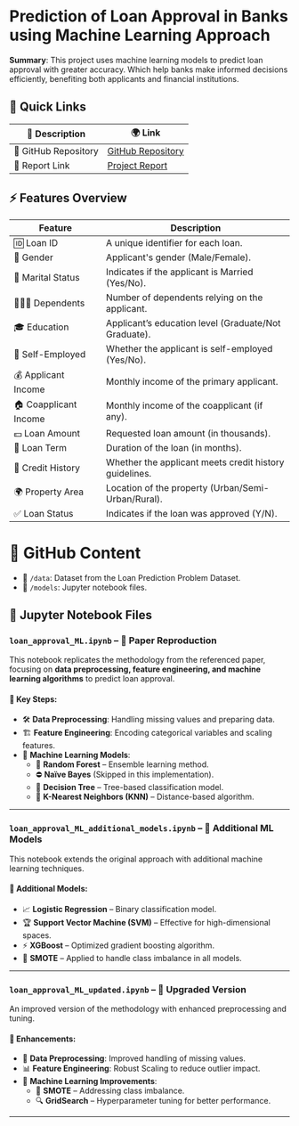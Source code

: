 # Prediction of Loan Approval in Banks using Machine Learning Approach

**Summary**: This project uses machine learning models to predict loan approval with greater accuracy. Which help banks make informed decisions efficiently, benefiting both applicants and financial institutions.

## 🔗 Quick Links

| 📄 Description    | 🌍 Link                                                                                                                       |
| ----------------- | ---------------------------------------------------------------------------------------------------------------------------- |
| 📂 GitHub Repository | [GitHub Repository](https://github.com/mjteran/loan_approval_ML.git)                                                     |
| 📜 Report Link       | [Project Report]( )                                                                                                       |

## ⚡ Features Overview

| Feature                 | Description                                                                 |
|-------------------------|---------------------------------------------------------------------------|
| 🆔 Loan ID             | A unique identifier for each loan.                                        |
| 🚻 Gender              | Applicant's gender (Male/Female).                                        |
| 💍 Marital Status      | Indicates if the applicant is Married (Yes/No).                         |
| 👨‍👩‍👧 Dependents       | Number of dependents relying on the applicant.                        |
| 🎓 Education           | Applicant’s education level (Graduate/Not Graduate).                   |
| 💼 Self-Employed       | Whether the applicant is self-employed (Yes/No).                        |
| 💰 Applicant Income    | Monthly income of the primary applicant.                                 |
| 🏠 Coapplicant Income | Monthly income of the coapplicant (if any).                             |
| 💵 Loan Amount        | Requested loan amount (in thousands).                                   |
| 📆 Loan Term          | Duration of the loan (in months).                                       |
| 🏦 Credit History     | Whether the applicant meets credit history guidelines.                 |
| 🌍 Property Area      | Location of the property (Urban/Semi-Urban/Rural).                     |
| ✅ Loan Status        | Indicates if the loan was approved (Y/N).                              |

# 📂 GitHub Content
- 📁 `/data`: Dataset from the Loan Prediction Problem Dataset.  
- 📁 `/models`: Jupyter notebook files.  

## 📑 Jupyter Notebook Files

### `loan_approval_ML.ipynb` – 📄 Paper Reproduction  
This notebook replicates the methodology from the referenced paper, focusing on **data preprocessing, feature engineering, and machine learning algorithms** to predict loan approval.

#### 🔹 Key Steps:  
- 🛠 **Data Preprocessing**: Handling missing values and preparing data.  
- 🏗 **Feature Engineering**: Encoding categorical variables and scaling features.  
- 🤖 **Machine Learning Models**:  
  - 🌳 **Random Forest** – Ensemble learning method.  
  - ⛔ **Naïve Bayes** (Skipped in this implementation).  
  - 🌲 **Decision Tree** – Tree-based classification model.  
  - 🔎 **K-Nearest Neighbors (KNN)** – Distance-based algorithm.  

---

### `loan_approval_ML_additional_models.ipynb` – 🚀 Additional ML Models  
This notebook extends the original approach with additional machine learning techniques.  

#### 🔹 Additional Models:  
- 📈 **Logistic Regression** – Binary classification model.  
- 🏆 **Support Vector Machine (SVM)** – Effective for high-dimensional spaces.  
- ⚡ **XGBoost** – Optimized gradient boosting algorithm.  
- 🔄 **SMOTE** – Applied to handle class imbalance in all models.  

---

### `loan_approval_ML_updated.ipynb` – 🔧 Upgraded Version  
An improved version of the methodology with enhanced preprocessing and tuning.  

#### 🔹 Enhancements:  
- 🧹 **Data Preprocessing**: Improved handling of missing values.  
- 📊 **Feature Engineering**: Robust Scaling to reduce outlier impact.  
- 🤖 **Machine Learning Improvements**:  
  - 🔄 **SMOTE** – Addressing class imbalance.  
  - 🔍 **GridSearch** – Hyperparameter tuning for better performance.  

---

